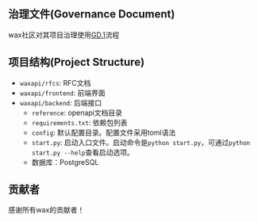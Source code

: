 ## 治理文件(Governance Document)
wax社区对其项目治理使用[GD.1](https://github.com/wax-api/rfcs/blob/main/GD.1.md)流程

## 项目结构(Project Structure)
* `waxapi/rfcs`: RFC文档
* `waxapi/frontend`: 前端界面
* `waxapi/backend`: 后端接口
  * `reference`: openapi文档目录
  * `requirements.txt`: 依赖包列表
  * `config`: 默认配置目录。配置文件采用toml语法
  * `start.py`: 启动入口文件。启动命令是`python start.py`，可通过`python start.py --help`查看启动选项。
  * 数据库：PostgreSQL

## 贡献者
感谢所有wax的贡献者！
